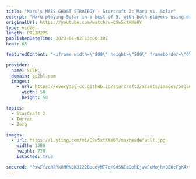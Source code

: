 ```yaml
---
title: "Maru's MASS GHOST STRATEGY - Starcraft 2: Maru vs. Solar"
excerpt: "Maru playing Solar in a best of 5, with both players using different strategies. Maru's mass ghost style, Solar's baneling/zergling rush.  Match: Maru vs. Solar Tournament: IEM Katowice 2023 VODs: https://twitch.tv/esl_sc2   ► Enjoy the content? Buy me a coffee! https://www.ko-fi.com/SC2HL ► SUBSCRIBE"
originalUrl: https://youtube.com/watch?v=QSw5xtKKe0Y
type: video
length: PT22M22S
publishedDateTime: 2023-04-02T13:00:39Z
heat: 65

featuredContent: "<iframe width=\"800\" height=\"500\" frameborder=\"0\" src=\"https://www.youtube.com/embed/QSw5xtKKe0Y\" allow=\"accelerometer; autoplay; encrypted-media; gyroscope; picture-in-picture\" allowfullscreen></iframe>"

provider:
  name: SC2HL
  domain: sc2hl.com
  images:
    - url: https://everyday-cc.github.io/starcraft2/assets/images/organizations/sc2hl.com-50x50.jpg
      width: 50
      height: 50

topics:
  - StarCraft 2
  - Terran
  - Zerg

images:
  - url: https://i.ytimg.com/vi/QSw5xtKKe0Y/maxresdefault.jpg
    width: 1280
    height: 720
    isCached: true

secured: "PswFfzcNPYk0MPN0K3I22BouoyMT7q+SdSNIaOoHEjwwFuMojh+QEUcFgKA+tszKddT7KGXlyIgAnNKypMikcVYaeiHskpiQcFxy9EiUyS0Yb7XD5XKlCoWNsqKC7MKDaCeI7o3VtIlhnncJAcWK1Pg+Vh3HsWM5Zvq3YxYZldTvubO6aml2QmaU9xaE1BzV9mjWcOS7fxwMDWOcpeXmNwO0ow7onkpJwiYSN73rXjX6ZOEkIG776GiBhx1aWEaSOD/Pa0whKfT4BXkiZUCDMV/uVOPG2MrzN66DlIEvU/l+Kw1u0YSm4JhjOosE5cgJezi/ZDoO/Lht4UJ2qy6ksnJdheP+utco9OBe2V9TUEWTT+2ULuUag07/W7hCf+y1x83lfck5jO6pE1BRun9i+CVm4BPloG5SIxh0w4jHIIMzpRtta+HGLxB7qwew1Thd;a3pXfSC7cGkdSKNddZv34g=="
---
```


